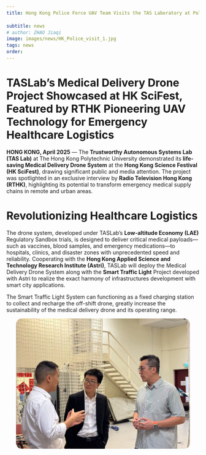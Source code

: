 ```yaml
---
title: Hong Kong Police Force UAV Team Visits the TAS Laboratory at PolyU

subtitle: news
# author: ZHAO Jiaqi
image: images/news/HK_Police_visit_1.jpg
tags: news
order: 
---
```


# TASLab’s Medical Delivery Drone Project Showcased at HK SciFest, Featured by RTHK Pioneering UAV Technology for Emergency Healthcare Logistics

**HONG KONG, April 2025** — The **Trustworthy Autonomous Systems Lab (TAS Lab)** at The Hong Kong Polytechnic University demonstrated its **life-saving Medical Delivery Drone System** at the **Hong Kong Science Festival (HK SciFest)**, drawing significant public and media attention. The project was spotlighted in an exclusive interview by **Radio Television Hong Kong (RTHK)**, highlighting its potential to transform emergency medical supply chains in remote and urban areas.

# Revolutionizing Healthcare Logistics
The drone system, developed under TASLab’s **Low-altitude Economy (LAE)** Regulatory Sandbox trials, is designed to deliver critical medical payloads—such as vaccines, blood samples, and emergency medications—to hospitals, clinics, and disaster zones with unprecedented speed and reliability. Cooperating with the **Hong Kong Applied Science and Technology Research Institute (Astri)**, TASLab will deploy the Medical Delivery Drone System along with the **Smart Traffic Light** Project developed with Astri to realize the exact harmony of infrastructures development with smart city applications. 

The Smart Traffic Light System can functioning as a fixed charging station to collect and recharge the off-shift drone, greatly increase the sustainability of the medical delivery drone and its operating range.




<div style="text-align: center; margin-bottom: 20px; display: flex; justify-content: center; gap: 20px;">
  <img src="https://github.com/PolyU-TASLAB/polyu-taslab.github.io/raw/main/images/news/HK_Police_visit_1.jpg" alt="Banner" 
       style="width: 90%; height: auto; object-fit: cover; border-radius: 15px;">
</div>

